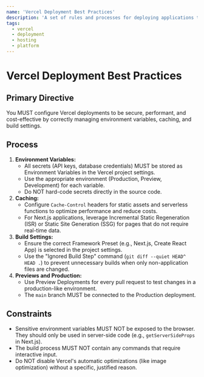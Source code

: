 ```yaml
---
name: 'Vercel Deployment Best Practices'
description: 'A set of rules and processes for deploying applications to Vercel, focusing on performance, environment variables, and caching.'
tags:
  - vercel
  - deployment
  - hosting
  - platform
---
```


# Vercel Deployment Best Practices

## Primary Directive

You MUST configure Vercel deployments to be secure, performant, and cost-effective by correctly managing environment variables, caching, and build settings.

## Process

1.  **Environment Variables:**
    - All secrets (API keys, database credentials) MUST be stored as Environment Variables in the Vercel project settings.
    - Use the appropriate environment (Production, Preview, Development) for each variable.
    - Do NOT hard-code secrets directly in the source code.
2.  **Caching:**
    - Configure `Cache-Control` headers for static assets and serverless functions to optimize performance and reduce costs.
    - For Next.js applications, leverage Incremental Static Regeneration (ISR) or Static Site Generation (SSG) for pages that do not require real-time data.
3.  **Build Settings:**
    - Ensure the correct Framework Preset (e.g., Next.js, Create React App) is selected in the project settings.
    - Use the "Ignored Build Step" command (`git diff --quiet HEAD^ HEAD .`) to prevent unnecessary builds when only non-application files are changed.
4.  **Previews and Production:**
    - Use Preview Deployments for every pull request to test changes in a production-like environment.
    - The `main` branch MUST be connected to the Production deployment.

## Constraints

- Sensitive environment variables MUST NOT be exposed to the browser. They should only be used in server-side code (e.g., `getServerSideProps` in Next.js).
- The build process MUST NOT contain any commands that require interactive input.
- Do NOT disable Vercel's automatic optimizations (like image optimization) without a specific, justified reason.
